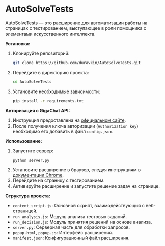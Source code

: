# AutoSolveTests

AutoSolveTests — это расширение для автоматизации работы на страницах с тестированием, выступающее в роли помощника с элементами искусственного интеллекта.

**Установка:**

1. Клонируйте репозиторий:
   ```bash
   git clone https://github.com/duravkin/AutoSolveTests.git
   ```
2. Перейдите в директорию проекта:
   ```bash
   cd AutoSolveTests
   ```
3. Установите необходимые зависимости:
   ```bash
   pip install -r requirements.txt
   ```

**Авторизация с GigaChat API:**

1. Инструкция предоставлена на [официальном сайте](https://developers.sber.ru/docs/ru/gigachat/quickstart/ind-using-api).
2. После получения ключа авторизации (`Authorization key`) необходимо его добавить в файл `config.json`.

**Использование:**

1. Запустите сервер:
   ```bash
   python server.py
   ```
2. Установите расширение в браузер, следуя инструкциям в [документации Chrome](https://developer.chrome.com/docs/extensions/mv3/getstarted/).
3. Перейдите на страницу с тестированием.
4. Активируйте расширение и запустите решение задач на странице.

**Структура проекта:**

- `content_script.js`: Основной скрипт, взаимодействующий с веб-страницей.
- `run_analysis.js`: Модуль анализа тестовых заданий.
- `run_decision.js`: Модуль принятия решений на основе анализа.
- `server.py`: Серверная часть для обработки запросов.
- `popup.html`, `popup.js`: Интерфейс расширения.
- `manifest.json`: Конфигурационный файл расширения.
